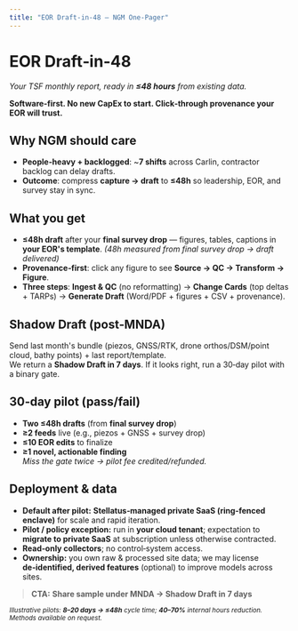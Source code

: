 ```yaml
---
title: "EOR Draft‑in‑48 — NGM One‑Pager"
---
```


# **EOR Draft‑in‑48**
*Your TSF monthly report, ready in **≤48 hours** from existing data.*

**Software‑first. No new CapEx to start. Click‑through provenance your EOR will trust.**

## Why NGM should care
- **People‑heavy + backlogged**: ~**7 shifts** across Carlin, contractor backlog can delay drafts.
- **Outcome**: compress **capture → draft** to **≤48h** so leadership, EOR, and survey stay in sync.

## What you get
- **≤48h draft** after your **final survey drop** — figures, tables, captions in **your EOR's template**. *(48h measured from final survey drop → draft delivered)*
- **Provenance‑first**: click any figure to see **Source → QC → Transform → Figure**.
- **Three steps**: **Ingest & QC** (no reformatting) → **Change Cards** (top deltas + TARPs) → **Generate Draft** (Word/PDF + figures + CSV + provenance).

## Shadow Draft (post‑MNDA)
Send last month's bundle (piezos, GNSS/RTK, drone orthos/DSM/point cloud, bathy points) + last report/template.  
We return a **Shadow Draft in 7 days**. If it looks right, run a 30‑day pilot with a binary gate.

## 30‑day pilot (pass/fail)
- **Two ≤48h drafts** (from **final survey drop**)  
- **≥2 feeds** live (e.g., piezos + GNSS + survey drop)  
- **≤10 EOR edits** to finalize  
- **≥1 novel, actionable finding**  
*Miss the gate twice → pilot fee credited/refunded.*

## Deployment & data
- **Default after pilot:** **Stellatus‑managed private SaaS (ring‑fenced enclave)** for scale and rapid iteration.  
- **Pilot / policy exception:** run in **your cloud tenant**; expectation to **migrate to private SaaS** at subscription unless otherwise contracted.  
- **Read‑only collectors**; no control‑system access.  
- **Ownership:** you own raw & processed site data; we may license **de‑identified, derived features** (optional) to improve models across sites.

> **CTA:** **Share sample under MNDA → Shadow Draft in 7 days**

<small>*Illustrative pilots: **8–20 days → ≤48h** cycle time; **40–70%** internal hours reduction. Methods available on request.*</small>

